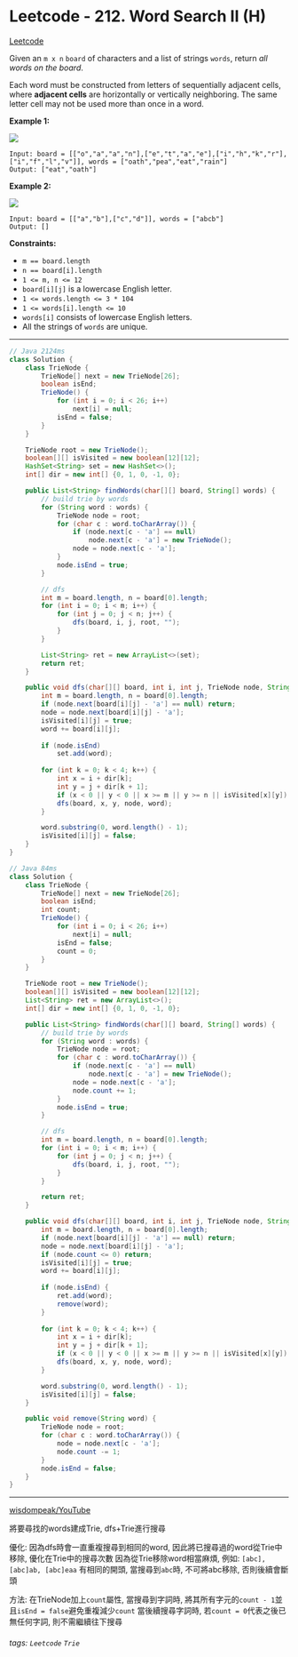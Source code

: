 # Leetcode - 212. Word Search II (H)

[Leetcode](https://leetcode.com/problems/word-search-ii/description/)

Given an `m x n` `board` of characters and a list of strings `words`, return _all words on the board_.

Each word must be constructed from letters of sequentially adjacent cells, where **adjacent cells** are horizontally or vertically neighboring. The same letter cell may not be used more than once in a word.

**Example 1:**

![](https://assets.leetcode.com/uploads/2020/11/07/search1.jpg)
```
Input: board = [["o","a","a","n"],["e","t","a","e"],["i","h","k","r"],["i","f","l","v"]], words = ["oath","pea","eat","rain"]
Output: ["eat","oath"]
```
**Example 2:**

![](https://assets.leetcode.com/uploads/2020/11/07/search2.jpg)
```
Input: board = [["a","b"],["c","d"]], words = ["abcb"]
Output: []
```
**Constraints:**

-   `m == board.length`
-   `n == board[i].length`
-   `1 <= m, n <= 12`
-   `board[i][j]` is a lowercase English letter.
-   `1 <= words.length <= 3 * 104`
-   `1 <= words[i].length <= 10`
-   `words[i]` consists of lowercase English letters.
-   All the strings of `words` are unique.

---

```java
// Java 2124ms
class Solution {
    class TrieNode {
        TrieNode[] next = new TrieNode[26];
        boolean isEnd;
        TrieNode() {
            for (int i = 0; i < 26; i++)
                next[i] = null;
            isEnd = false;
        }
    }

    TrieNode root = new TrieNode();
    boolean[][] isVisited = new boolean[12][12];
    HashSet<String> set = new HashSet<>();
    int[] dir = new int[] {0, 1, 0, -1, 0};

    public List<String> findWords(char[][] board, String[] words) {
        // build trie by words
        for (String word : words) {
            TrieNode node = root;
            for (char c : word.toCharArray()) {
                if (node.next[c - 'a'] == null)
                    node.next[c - 'a'] = new TrieNode();
                node = node.next[c - 'a'];
            }
            node.isEnd = true;
        }

        // dfs
        int m = board.length, n = board[0].length;
        for (int i = 0; i < m; i++) {
            for (int j = 0; j < n; j++) {
                dfs(board, i, j, root, "");
            }
        }

        List<String> ret = new ArrayList<>(set);
        return ret;
    }

    public void dfs(char[][] board, int i, int j, TrieNode node, String word) {
        int m = board.length, n = board[0].length;
        if (node.next[board[i][j] - 'a'] == null) return;
        node = node.next[board[i][j] - 'a'];
        isVisited[i][j] = true;
        word += board[i][j];
        
        if (node.isEnd)
            set.add(word);
        
        for (int k = 0; k < 4; k++) {
            int x = i + dir[k];
            int y = j + dir[k + 1];
            if (x < 0 || y < 0 || x >= m || y >= n || isVisited[x][y]) continue;
            dfs(board, x, y, node, word);
        }

        word.substring(0, word.length() - 1);
        isVisited[i][j] = false;
    }
}
```

```java
// Java 84ms
class Solution {
    class TrieNode {
        TrieNode[] next = new TrieNode[26];
        boolean isEnd;
        int count;
        TrieNode() {
            for (int i = 0; i < 26; i++)
                next[i] = null;
            isEnd = false;
            count = 0;
        }
    }

    TrieNode root = new TrieNode();
    boolean[][] isVisited = new boolean[12][12];
    List<String> ret = new ArrayList<>();
    int[] dir = new int[] {0, 1, 0, -1, 0};

    public List<String> findWords(char[][] board, String[] words) {
        // build trie by words
        for (String word : words) {
            TrieNode node = root;
            for (char c : word.toCharArray()) {
                if (node.next[c - 'a'] == null)
                    node.next[c - 'a'] = new TrieNode();
                node = node.next[c - 'a'];
                node.count += 1;
            }
            node.isEnd = true;
        }

        // dfs
        int m = board.length, n = board[0].length;
        for (int i = 0; i < m; i++) {
            for (int j = 0; j < n; j++) {
                dfs(board, i, j, root, "");
            }
        }

        return ret;
    }

    public void dfs(char[][] board, int i, int j, TrieNode node, String word) {
        int m = board.length, n = board[0].length;
        if (node.next[board[i][j] - 'a'] == null) return;
        node = node.next[board[i][j] - 'a'];
        if (node.count <= 0) return;
        isVisited[i][j] = true;
        word += board[i][j];
        
        if (node.isEnd) {
            ret.add(word);
            remove(word);
        }
        
        for (int k = 0; k < 4; k++) {
            int x = i + dir[k];
            int y = j + dir[k + 1];
            if (x < 0 || y < 0 || x >= m || y >= n || isVisited[x][y]) continue;
            dfs(board, x, y, node, word);
        }

        word.substring(0, word.length() - 1);
        isVisited[i][j] = false;
    }

    public void remove(String word) {
        TrieNode node = root;
        for (char c : word.toCharArray()) {
            node = node.next[c - 'a'];
            node.count -= 1;
        }
        node.isEnd = false;
    }
}
```

---
[wisdompeak/YouTube](https://www.youtube.com/watch?v=nGGF_jQH0GQ)

將要尋找的words建成Trie, dfs+Trie進行搜尋

優化:
因為dfs時會一直重複搜尋到相同的word, 
因此將已搜尋過的word從Trie中移除, 優化在Trie中的搜尋次數
因為從Trie移除word相當麻煩,
例如: `[abc], [abc]ab, [abc]eaa` 有相同的開頭, 
當搜尋到`abc`時, 不可將abc移除, 否則後續會斷頭

方法:
在TrieNode加上`count`屬性, 
當搜尋到字詞時, 將其所有字元的`count - 1`並且`isEnd = false`避免重複減少`count`
當後續搜尋字詞時, 若`count = 0`代表之後已無任何字詞, 則不需繼續往下搜尋

###### tags: `Leetcode` `Trie`
